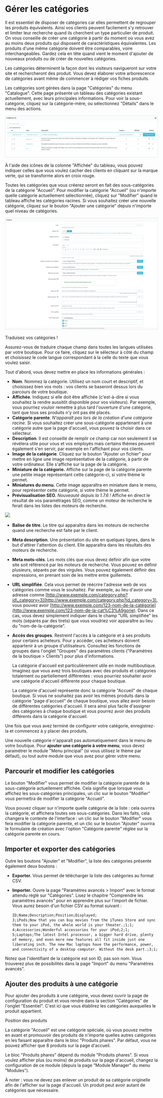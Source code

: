# Gérer les catégories

Il est essentiel de disposer de catégories car elles permettent de regrouper les produits équivalents. Ainsi vos clients peuvent facilement s'y retrouver et limiter leur recherche quand ils cherchent un type particulier de produit. On vous conseille de créer une catégorie à partir du moment où vous avez au moins deux produits qui disposent de caractéristiques équivalentes. Les produits d'une même catégorie doivent être comparables, voire interchangeables. Gardez cela en tête quand vient le moment d'ajouter de nouveaux produits ou de créer de nouvelles catégories.

Les catégories déterminent la façon dont les visiteurs navigueront sur votre site et rechercheront des produit. Vous devez élaborer votre arborescence de catégories avant même de commencer à rédiger vos fiches produits.

Les catégories sont gérées dans la page "Catégories" du menu "Catalogue". Cette page présente un tableau des catégories existant actuellement, avec leurs principales informations. Pour voir la sous-catégorie, cliquez sur la catégorie-mère, ou sélectionnez "Détails" dans le menu des actions.

![](../../../.gitbook/assets/64225367.png)

À l'aide des icônes de la colonne "Affichée" du tableau, vous pouvez indiquer celles que vous voulez cacher des clients en cliquant sur la marque verte, qui se transforme alors en croix rouge.

Toutes les catégories que vous créerez seront en fait des sous-catégories de la catégorie "Accueil". Pour modifier la catégorie "Accueil" \(ou n'importe quelle catégorie actuellement sélectionnée\), cliquez sur "Modifier" quand le tableau affiche les catégories racines. Si vous souhaitez créer une nouvelle catégorie, cliquez sur le bouton "Ajouter une catégorie" depuis n'importe quel niveau de catégories.

![](../../../.gitbook/assets/64225370.png)

Traduisez vos catégories !

Assurez-vous de traduire chaque champ dans toutes les langues utilisées par votre boutique. Pour ce faire, cliquez sur le sélecteur à côté du champ et choisissez le code langue correspondant à la celle du texte que vous voulez saisir.

Tout d'abord, vous devez mettre en place les informations générales :

* **Nom**. Nommez la catégorie. Utilisez un nom court et descriptif, et choisissez bien vos mots : vos clients se baseront dessus lors du parcours de votre boutique.
* **Affichée**. Indiquez si elle doit être affichée \(c'est-à-dire si vous souhaitez la rendre aussitôt disponible pour vos visiteurs\). Par exemple, vous pourriez vouloir remettre à plus tard l'ouverture d'une catégorie, tant que tous ses produits n'y ont pas été placés.
* **Catégorie parente**. _N'apparaît pas lors de la création d'une catégorie racine._ Si vous souhaitez créer une sous-catégorie appartenant à une catégorie autre que la page d'accueil, vous pouvez la choisir dans ce sélecteur.
* **Description**. Il est conseillé de remplir ce champ car non seulement il se révélera utile pour vous et vos employés mais certains thèmes peuvent également s'en servir, par exemple en l'affichant pour vos clients.
* **Image de la catégorie**. Cliquez sur le bouton "Ajouter un fichier" pour mettre en ligne une image représentative de la catégorie, à partir de votre ordinateur. Elle s'affiche sur la page de la catégorie.
* **Miniature de la catégorie.** Affiche sur la page de la catégorie parente une petite image représentant cette catégorie-ci, si votre thème le permet.
* **Miniatures du menu.** Cette image apparaîtra en miniature dans le menu, pour représenter cette catégorie, si votre thème le permet.
* **Prévisualisation SEO.** _Nouveauté depuis la 1.7.6 !_ Affiche en direct le résultat de vos paramétrages SEO, comme un moteur de recherche le ferait dans les listes des moteurs de recherche.

![](../../../.gitbook/assets/64225647%20%281%29.gif)

* **Balise de titre**. Le titre qui apparaîtra dans les moteurs de recherche quand une recherche est faite par le client.
* **Meta description**. Une présentation du site en quelques lignes, dans le but d'attirer l'attention du client. Elle apparaîtra dans les résultats des moteurs de recherche.
* **Meta mots-clés**. Les mots clés que vous devez définir afin que votre site soit référencé par les moteurs de recherche. Vous pouvez en définir plusieurs, séparés par des virgules. Vous pouvez également définir des expressions, en prenant soin de les mettre entre guillemets.
* **URL simplifiée**. Cela vous permet de réécrire l'adresse web de vos catégories comme vous le souhaitez. Par exemple, au lieu d'avoir une adresse comme [http://www.exemple.com/category.php?id\_category=3](http://www.exemple.com/category.php?id_category=3), vous pouvez avoir [http://www.exemple.com/123-nom-de-la-catégorie](http://www.exemple.com/123-nom-de-la-cat%C3%A9gorie). Dans ce cas, vous devez simplement indiquer dans le champ "URL simplifiée" les mots \(séparés par des tirets\) que vous voudriez voir apparaître au lieu du "nom-de-la-catégorie".
* **Accès des groupes**. Restreint l'accès à la catégorie et à ses produits pour certains acheteurs. Pour y accéder, ces acheteurs doivent appartenir à un groupe d'utilisateurs. Consultez les fonctions de groupes dans l'onglet "Groupes" des paramètres clients \("Paramètres de la boutique &gt; Clients"\) pour plus d'informations.  
  


  La catégorie d'accueil est particulièrement utile en mode multiboutique. Imaginez que vous avez trois boutiques avec des produits et catégories totalement ou partiellement différentes : vous pourriez souhaiter avoir une catégorie d'accueil différente pour chaque boutique.

  La catégorie d'accueil représente donc la catégorie "Accueil" de chaque boutique. Si vous ne souhaitez pas avoir les mêmes produits dans la catégorie "page d'accueil" de chaque boutique, vous allez avoir besoin de différentes catégories d'accueil. Il sera ainsi plus facile d'assigner des catégories à chaque boutique et vous pourrez avoir des produits différents dans la catégorie d'accueil.

Une fois que vous avez terminé de configurer votre catégorie, enregistrez-la et commencez à y placer des produits.

Une nouvelle catégorie n'apparaît pas automatiquement dans le menu de votre boutique. Pour **ajouter une catégorie à votre menu**, vous devez paramétrer le module "Menu principal" \(si vous utilisez le thème par défaut\), ou tout autre module que vous avez pour gérer votre menu.

## Parcourir et modifier les catégories <a id="Gererlescategories-Parcouriretmodifierlescat&#xE9;gories"></a>

Le bouton "Modifier" vous permet de modifier la catégorie parente de la sous-catégorie actuellement affichée. Cela signifie que lorsque vous affichez les sous-catégories principales, un clic sur le bouton "Modifier" vous permettra de modifier la catégorie "Accueil".

Vous pouvez cliquer sur n'importe quelle catégorie de la liste : cela ouvrira la catégorie, et affichera toutes ses sous-catégories. Dans les faits, cela changera le contexte de l'interface : un clic sur le bouton "Modifier" vous fera modifier la catégorie parente, et un clic sur le bouton "Ajouter" ouvrira le formulaire de création avec l'option "Catégorie parente" réglée sur la catégorie parente en cours.

## Importer et exporter des catégories <a id="Gererlescategories-Importeretexporterdescat&#xE9;gories"></a>

Outre les boutons "Ajouter" et "Modifier", la liste des catégories présente également deux boutons :

* **Exporter.** Vous permet de télécharger la liste des catégories au format CSV.
* **Importer.** Ouvre la page "Paramètres avancés &gt; Import" avec le format attendu réglé sur "Catégories". Lisez le chapitre "Comprendre les paramètres avancés" pour en apprendre plus sur l'import de fichier. Vous aurez besoin d'un fichier CSV au format suivant :

  ```text
  ID;Name;Description;Position;Displayed;
  3;iPods;Now that you can buy movies from the iTunes Store and sync them to your iPod, the whole world is your theater.;1;1;
  4;Accessories;Wonderful accessories for your iPod;2;1;
  5;Laptops;The latest Intel processor, a bigger hard drive, plenty of memory, and even more new features all fit inside just one liberating inch. The new Mac laptops have the performance, power, and connectivity of a desktop computer. Without the desk part.;3;1;
  ```

Notez que l'identifiant de la catégorie est son ID, pas son nom. Vous trouverez plus de possibilités dans la page "Import" du menu "Paramètres avancés".

## Ajouter des produits à une catégorie <a id="Gererlescategories-Ajouterdesproduits&#xE0;unecat&#xE9;gorie"></a>

Pour ajouter des produits à une catégorie, vous devez ouvrir la page de configuration du produit et vous rendre dans la section "Catégories" de l'onglet "Essentiel". C'est ici que vous établirez les catégories auxquelles le produit appartient.

Position des produits

La catégorie "Accueil" est une catégorie spéciale, où vous pouvez mettre en avant et promouvoir des produits de n'importe quelles autres catégories en les faisant apparaître dans le bloc "Produits phares". Par défaut, vous ne pouvez afficher que 8 produits sur la page d'accueil.

Le bloc "Produits phares" dépend du module "Produits phares". Si vous voulez afficher plus \(ou moins\) de produits sur la page d'accueil, changez la configuration de ce module \(depuis la page "Module Manager" du menu "Modules"\).

À noter : vous ne devez pas enlever un produit de sa catégorie originelle afin de l'afficher sur la page d'accueil. Un produit peut avoir autant de catégories que nécessaire.

